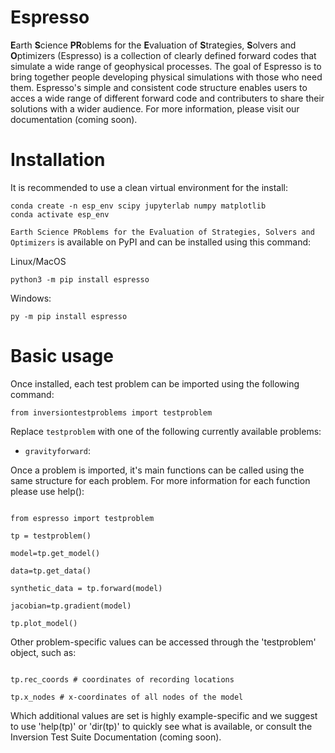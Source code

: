 # Espresso

**E**arth **S**cience **PR**oblems for the **E**valuation of **S**trategies, **S**olvers and **O**ptimizers (Espresso) is a collection of clearly defined forward codes that simulate a wide range of geophysical processes. The goal of Espresso is to bring together people developing physical simulations with those who need them. Espresso's simple and consistent code structure enables users to acces a wide range of different forward code and contributers to share their solutions with a wider audience. For more information, please visit our documentation (coming soon).


# Installation

It is recommended to use a clean virtual environment for the install:

```console
conda create -n esp_env scipy jupyterlab numpy matplotlib
conda activate esp_env
```

`Earth Science PRoblems for the Evaluation of Strategies, Solvers and Optimizers` is available on PyPI and can be installed using this command:

Linux/MacOS
```console
python3 -m pip install espresso
```

Windows:
```console
py -m pip install espresso
```

# Basic usage

Once installed, each test problem can be imported using the following command:

```console
from inversiontestproblems import testproblem
```

Replace ``testproblem`` with one of the following currently available problems:

- ``gravityforward``:

Once a problem is imported, it's main functions can be called using the same structure for each problem. For more information for each function please use help():

```console

from espresso import testproblem

tp = testproblem()

model=tp.get_model()

data=tp.get_data()

synthetic_data = tp.forward(model)

jacobian=tp.gradient(model)

tp.plot_model()

```

Other problem-specific values can be accessed through the 'testproblem' object, such as:

```console

tp.rec_coords # coordinates of recording locations

tp.x_nodes # x-coordinates of all nodes of the model

```

Which additional values are set is highly example-specific and we suggest to use 'help(tp)' or 'dir(tp)' to quickly see what is available, or consult the Inversion Test Suite Documentation (coming soon).
